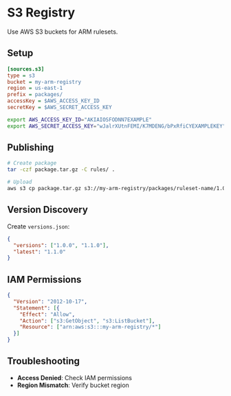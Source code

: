 # S3 Registry

Use AWS S3 buckets for ARM rulesets.

## Setup

```ini
[sources.s3]
type = s3
bucket = my-arm-registry
region = us-east-1
prefix = packages/
accessKey = $AWS_ACCESS_KEY_ID
secretKey = $AWS_SECRET_ACCESS_KEY
```

```bash
export AWS_ACCESS_KEY_ID="AKIAIOSFODNN7EXAMPLE"
export AWS_SECRET_ACCESS_KEY="wJalrXUtnFEMI/K7MDENG/bPxRfiCYEXAMPLEKEY"
```

## Publishing

```bash
# Create package
tar -czf package.tar.gz -C rules/ .

# Upload
aws s3 cp package.tar.gz s3://my-arm-registry/packages/ruleset-name/1.0.0/package.tar.gz
```

## Version Discovery

Create `versions.json`:
```json
{
  "versions": ["1.0.0", "1.1.0"],
  "latest": "1.1.0"
}
```

## IAM Permissions

```json
{
  "Version": "2012-10-17",
  "Statement": [{
    "Effect": "Allow",
    "Action": ["s3:GetObject", "s3:ListBucket"],
    "Resource": ["arn:aws:s3:::my-arm-registry/*"]
  }]
}
```

## Troubleshooting

- **Access Denied**: Check IAM permissions
- **Region Mismatch**: Verify bucket region
